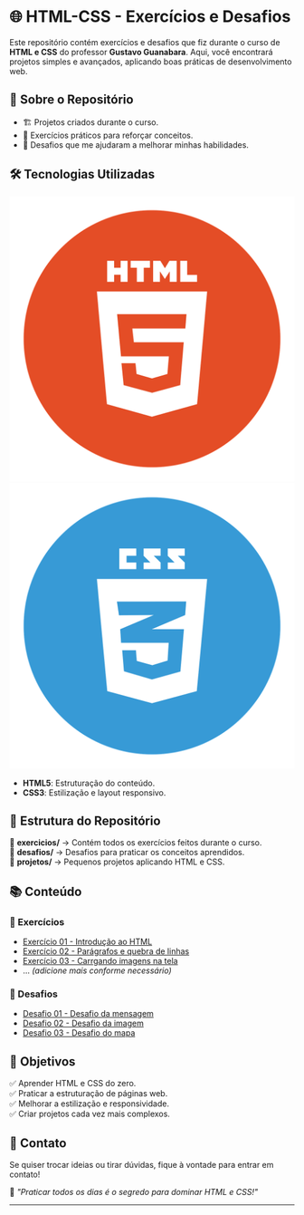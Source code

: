 # 🌐 HTML-CSS - Exercícios e Desafios  

Este repositório contém exercícios e desafios que fiz durante o curso de **HTML e CSS** do professor **Gustavo Guanabara**. Aqui, você encontrará projetos simples e avançados, aplicando boas práticas de desenvolvimento web.  

## 📌 Sobre o Repositório  

- 🏗️ Projetos criados durante o curso.  
- 🚀 Exercícios práticos para reforçar conceitos.  
- 🎯 Desafios que me ajudaram a melhorar minhas habilidades.  

## 🛠️ Tecnologias Utilizadas  

![HTML5](https://github.com/WellingtonDeLacerda/html-css/blob/main/img/HTML.png)  
![CSS3](https://github.com/WellingtonDeLacerda/html-css/blob/main/img/CSS.png)  

- **HTML5**: Estruturação do conteúdo.  
- **CSS3**: Estilização e layout responsivo.  

## 📂 Estrutura do Repositório  

📁 **exercicios/** → Contém todos os exercícios feitos durante o curso.  
📁 **desafios/** → Desafios para praticar os conceitos aprendidos.  
📁 **projetos/** → Pequenos projetos aplicando HTML e CSS.  

## 📚 Conteúdo  

### 📝 Exercícios  
- [Exercício 01 - Introdução ao HTML](https://wellingtondelacerda.github.io/html-css/exercícios/ex001/)  
- [Exercício 02 - Parágrafos e quebra de linhas](https://wellingtondelacerda.github.io/html-css/exercícios/ex002/)  
- [Exercício 03 - Carrgando imagens na tela](https://wellingtondelacerda.github.io/html-css/exercícios/ex003/)  
- … *(adicione mais conforme necessário)*  

### 🚀 Desafios  
- [Desafio 01 - Desafio da mensagem](https://wellingtondelacerda.github.io/html-css/desafios/desafio001/)  
- [Desafio 02 - Desafio da imagem](https://wellingtondelacerda.github.io/html-css/desafios/desafio002/)  
- [Desafio 03 - Desafio do mapa](https://wellingtondelacerda.github.io/html-css/desafios/desafio003/)  

## 🎯 Objetivos  

✅ Aprender HTML e CSS do zero.  
✅ Praticar a estruturação de páginas web.  
✅ Melhorar a estilização e responsividade.  
✅ Criar projetos cada vez mais complexos.  

## 📩 Contato  

Se quiser trocar ideias ou tirar dúvidas, fique à vontade para entrar em contato!  

📌 _"Praticar todos os dias é o segredo para dominar HTML e CSS!"_  

---
